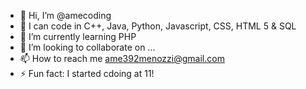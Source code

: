 - 👋 Hi, I’m @amecoding
- 👀 I can code in C++, Java, Python, Javascript, CSS, HTML 5 & SQL
- 🌱 I’m currently learning PHP
- 💞️ I’m looking to collaborate on ...
- 📫 How to reach me ame392menozzi@gmail.com
- ⚡ Fun fact: I started cdoing at 11!
